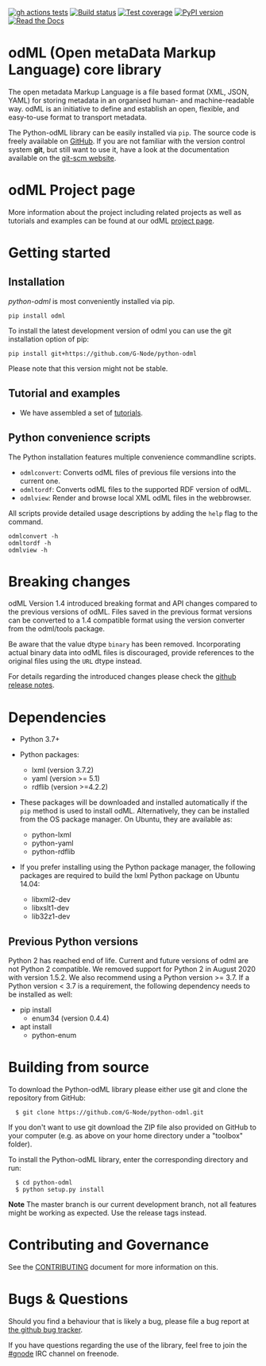 [![gh actions tests](https://github.com/G-Node/python-odml/workflows/run-tests/badge.svg?branch=master)](https://github.com/G-Node/python-odml/actions)
[![Build status](https://ci.appveyor.com/api/projects/status/br7pe6atlwdg5618/branch/master?svg=true)](https://ci.appveyor.com/project/G-Node/python-odml/branch/master)
[![Test coverage](https://coveralls.io/repos/github/G-Node/python-odml/badge.svg?branch=master)](https://coveralls.io/github/G-Node/python-odml)
[![PyPI version](https://img.shields.io/pypi/v/odml.svg)](https://pypi.org/project/odML/)
[![Read the Docs](https://img.shields.io/readthedocs/python-odml)](https://python-odml.readthedocs.io/en/latest/)


# odML (Open metaData Markup Language) core library

The open metadata Markup Language is a file based format (XML, JSON, YAML) for storing
metadata in an organised human- and machine-readable way. odML is an initiative to define
and establish an open, flexible, and easy-to-use format to transport metadata.

The Python-odML library can be easily installed via ```pip```. The source code is freely
available on [GitHub](https://github.com/G-Node/python-odml). If you are not familiar
with the version control system **git**, but still want to use it, have a look at the
documentation available on the [git-scm website](https://git-scm.com/).


# odML Project page

More information about the project including related projects as well as tutorials and
examples can be found at our odML [project page](https://g-node.github.io/python-odml).


# Getting started

## Installation

*python-odml* is most conveniently installed via pip.

```
pip install odml
```

To install the latest development version of odml you can use the git installation option of pip:

```
pip install git+https://github.com/G-Node/python-odml
```

Please note that this version might not be stable.

## Tutorial and examples

- We have assembled a set of
 [tutorials](https://python-odml.readthedocs.io/en/latest/tutorial.html "Python Tutorial").

## Python convenience scripts

The Python installation features multiple convenience commandline scripts.

- `odmlconvert`: Converts odML files of previous file versions into the current one.
- `odmltordf`: Converts odML files to the supported RDF version of odML.
- `odmlview`: Render and browse local XML odML files in the webbrowser.

All scripts provide detailed usage descriptions by adding the `help` flag to the command.

    odmlconvert -h
    odmltordf -h
    odmlview -h


# Breaking changes

odML Version 1.4 introduced breaking format and API changes compared to the previous
versions of odML. Files saved in the previous format versions can be converted to a 1.4
compatible format using the version converter from the odml/tools package.

Be aware that the value dtype ```binary``` has been removed. Incorporating actual binary
data into odML files is discouraged, provide references to the original files using the
```URL``` dtype instead.

For details regarding the introduced changes please check the [github
release notes](https://github.com/G-Node/python-odml/releases).


# Dependencies

* Python 3.7+
* Python packages:

  * lxml (version 3.7.2)
  * yaml (version >= 5.1)
  * rdflib (version >=4.2.2)

* These packages will be downloaded and installed automatically if the ```pip```
  method is used to install odML. Alternatively, they can be installed from the OS
  package manager. On Ubuntu, they are available as:

  * python-lxml
  * python-yaml
  * python-rdflib

* If you prefer installing using the Python package manager, the following packages are
  required to build the lxml Python package on Ubuntu 14.04:

  * libxml2-dev
  * libxslt1-dev
  * lib32z1-dev

## Previous Python versions

Python 2 has reached end of life. Current and future versions of odml are not Python 2 compatible. We removed support 
for Python 2 in August 2020 with version 1.5.2. We also recommend using a Python version >= 3.7. If a 
Python version < 3.7 is a requirement, the following dependency needs to be installed as well:

* pip install
  * enum34 (version 0.4.4)
* apt install
  * python-enum

# Building from source

To download the Python-odML library please either use git and clone
the repository from GitHub:

```
  $ git clone https://github.com/G-Node/python-odml.git
```

If you don't want to use git download the ZIP file also provided on
GitHub to your computer (e.g. as above on your home directory under a "toolbox"
folder).

To install the Python-odML library, enter the corresponding directory and run:

```
  $ cd python-odml
  $ python setup.py install
```

**Note** The master branch is our current development branch, not all features might be
working as expected. Use the release tags instead.


# Contributing and Governance

See the [CONTRIBUTING](https://github.com/G-Node/python-odml/blob/master/CONTRIBUTING.md) document 
for more information on this.


# Bugs & Questions

Should you find a behaviour that is likely a bug, please file a bug report at
[the github bug tracker](https://github.com/G-Node/python-odml/issues).

If you have questions regarding the use of the library, feel free to join the
[#gnode](http://webchat.freenode.net?channels=%23gnode) IRC channel on freenode.
